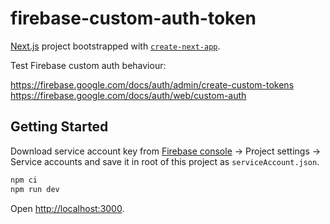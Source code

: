 # firebase-custom-auth-token

[Next.js](https://nextjs.org/) project bootstrapped with [`create-next-app`](https://github.com/vercel/next.js/tree/canary/packages/create-next-app).

Test Firebase custom auth behaviour:

https://firebase.google.com/docs/auth/admin/create-custom-tokens
https://firebase.google.com/docs/auth/web/custom-auth

## Getting Started

Download service account key from [Firebase console](https://console.firebase.google.com/) -> Project settings -> Service accounts and save it in root of this project as `serviceAccount.json`.

```bash
npm ci
npm run dev
```

Open [http://localhost:3000](http://localhost:3000).
